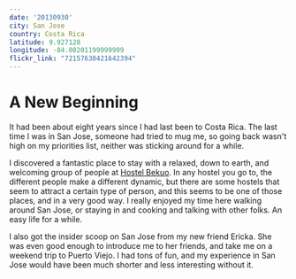 ```yaml
---
date: '20130930'
city: San Jose
country: Costa Rica
latitude: 9.927128
longitude: -84.08201199999999
flickr_link: "72157638421642394"
---
```


# A New Beginning
It had been about eight years since I had last been to Costa Rica. The last time I was in San Jose, someone had tried to mug me, so going back wasn't high on my priorities list, neither was sticking around for a while. 

I discovered a fantastic place to stay with a relaxed, down to earth, and welcoming group of people at [Hostel Bekuo](http://www.hostelbekuo.com). In any hostel you go to, the different people make a different dynamic, but there are some hostels that seem to attract a certain type of person, and this seems to be one of those places, and in a very good way. I really enjoyed my time here walking around San Jose, or staying in and cooking and talking with other folks. An easy life for a while. 

I also got the insider scoop on San Jose from my new friend Ericka. She was even good enough to introduce me to her friends, and take me on a weekend trip to Puerto Viejo. I had tons of fun, and my experience in San Jose would have been much shorter and less interesting without it. 
